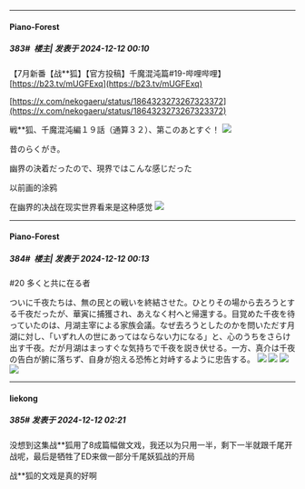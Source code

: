 ﻿
*****

####  Piano-Forest  
##### 383#         楼主| 发表于 2024-12-12 00:10

【7月新番【战**狐】【官方投稿】千魔混沌篇#19-哔哩哔哩】 
[https://b23.tv/mUGFExq](https://b23.tv/mUGFExq)

[https://x.com/nekogaeru/status/1864323273267323372](https://x.com/nekogaeru/status/1864323273267323372)

戦**狐、千魔混沌編１９話（通算３２）、第このあとすぐ！
<img src="https://p.sda1.dev/20/3100e9a08ba2d62355d201cef1755c75/20241212_000643.jpg" referrerpolicy="no-referrer">

昔のらくがき。

幽界の決着だったので、現界ではこんな感じだった

以前画的涂鸦

在幽界的决战在现实世界看来是这种感觉
<img src="https://p.sda1.dev/20/9585577f34543bf8fc981ebba0c0f1bd/20241212_000645.jpg" referrerpolicy="no-referrer">

*****

####  Piano-Forest  
##### 384#         楼主| 发表于 2024-12-12 00:13

#20 多くと共に在る者

ついに千夜たちは、無の民との戦いを終結させた。ひとりその場から去ろうとする千夜だったが、華寅に捕獲され、あえなく村へと帰還する。目覚めた千夜を待っていたのは、月湖主宰による家族会議。なぜ去ろうとしたのかを問いただす月湖に対し、「いずれ人の世にあってはならない力になる」と、心のうちをさらけ出す千夜。だが月湖はまっすぐな気持ちで千夜を説き伏せる。一方、真介は千夜の告白が腑に落ちず、自身が抱える恐怖と対峙するように忠告する。
<img src="https://p.sda1.dev/20/8fa5ea66cb7584203e8e688edd2e9f46/img01 _22_.webp" referrerpolicy="no-referrer">
<img src="https://p.sda1.dev/20/8b9a068a962af337d47189fd3a73a396/img02 _22_.webp" referrerpolicy="no-referrer">
<img src="https://p.sda1.dev/20/d91c2ac9cdb541c81788ffd509a8d7f4/img03 _22_.webp" referrerpolicy="no-referrer">
<img src="https://p.sda1.dev/20/63a119f2222beef19de83945a5e1ea57/img04 _22_.webp" referrerpolicy="no-referrer">


*****

####  liekong  
##### 385#       发表于 2024-12-12 02:21

没想到这集战**狐用了8成篇幅做文戏，我还以为只用一半，剩下一半就跟千尾开战呢，最后是牺牲了ED来做一部分千尾妖狐战的开局

战**狐的文戏是真的好啊

